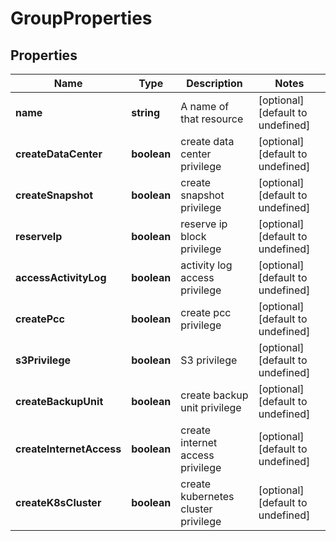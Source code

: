 # GroupProperties

## Properties
| Name | Type | Description | Notes |
| ------------ | ------------- | ------------- | ------------- |
| **name** | **string** | A name of that resource | [optional] [default to undefined] |
| **createDataCenter** | **boolean** | create data center privilege | [optional] [default to undefined] |
| **createSnapshot** | **boolean** | create snapshot privilege | [optional] [default to undefined] |
| **reserveIp** | **boolean** | reserve ip block privilege | [optional] [default to undefined] |
| **accessActivityLog** | **boolean** | activity log access privilege | [optional] [default to undefined] |
| **createPcc** | **boolean** | create pcc privilege | [optional] [default to undefined] |
| **s3Privilege** | **boolean** | S3 privilege | [optional] [default to undefined] |
| **createBackupUnit** | **boolean** | create backup unit privilege | [optional] [default to undefined] |
| **createInternetAccess** | **boolean** | create internet access privilege | [optional] [default to undefined] |
| **createK8sCluster** | **boolean** | create kubernetes cluster privilege | [optional] [default to undefined] |


